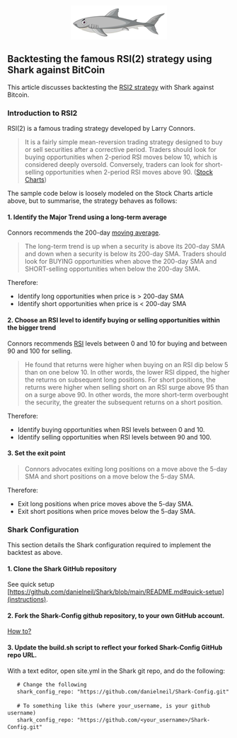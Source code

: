 <p align="center">
  <img src="https://github.com/danielneil/Shark/blob/main/shark/files/shark_ui_patches/logofullsize.png?raw=true">
</p>

## Backtesting the famous RSI(2) strategy using Shark against BitCoin

This article discusses backtesting the [RSI2 strategy](https://school.stockcharts.com/doku.php?id=trading_strategies:rsi2) with Shark against Bitcoin.

### Introduction to RSI2

RSI(2) is a famous trading strategy developed by Larry Connors.

> It is a fairly simple mean-reversion trading strategy designed to buy or sell securities after a corrective period. Traders should look for buying opportunities when 2-period RSI moves below 10, which is considered deeply oversold. Conversely, traders can look for short-selling opportunities when 2-period RSI moves above 90. ([Stock Charts](https://school.stockcharts.com/doku.php?id=trading_strategies:rsi2))

The sample code below is loosely modeled on the Stock Charts article above, but to summarise, the strategy behaves as follows:

#### 1. Identify the Major Trend using a long-term average

Connors recommends the 200-day [moving average](https://www.investopedia.com/terms/m/movingaverage.asp). 

> The long-term trend is up when a security is above its 200-day SMA and down when a security is below its 200-day SMA. Traders should look for BUYING opportunities when above the 200-day SMA and SHORT-selling opportunities when below the 200-day SMA.

Therefore:
* Identify long opportunities when price is > 200-day SMA
* Identify short opportunities when price is < 200-day SMA

#### 2. Choose an RSI level to identify buying or selling opportunities within the bigger trend

Connors recommends [RSI](https://www.investopedia.com/terms/r/rsi.asp) levels between 0 and 10 for buying and between 90 and 100 for selling.

> He found that returns were higher when buying on an RSI dip below 5 than on one below 10. In other words, the lower RSI dipped, the higher the returns on subsequent long positions. For short positions, the returns were higher when selling short on an RSI surge above 95 than on a surge above 90. In other words, the more short-term overbought the security, the greater the subsequent returns on a short position.

Therefore:
* Identify buying opportunities when RSI levels between 0 and 10.
* Identify selling opportunities when RSI levels between 90 and 100.

#### 3. Set the exit point

> Connors advocates exiting long positions on a move above the 5-day SMA and short positions on a move below the 5-day SMA.

Therefore:

* Exit long positions when price moves above the 5-day SMA.
* Exit short positions when price moves below the 5-day SMA. 

### Shark Configuration

This section details the Shark configuration required to implement the backtest as above.

#### 1. Clone the Shark GitHub repository 

See quick setup [https://github.com/danielneil/Shark/blob/main/README.md#quick-setup](instructions).

#### 2. Fork the Shark-Config github repository, to your own GitHub account.

[How to?](https://docs.github.com/en/get-started/quickstart/fork-a-repo)

#### 3. Update the build.sh script to reflect your forked Shark-Config GitHub repo URL.

With a text editor, open site.yml in the Shark git repo, and do the following:

```
   # Change the following
   shark_config_repo: "https://github.com/danielneil/Shark-Config.git"
   
   # To something like this (where your_username, is your github username) 
   shark_config_repo: "https://github.com/<your_username>/Shark-Config.git"
```







